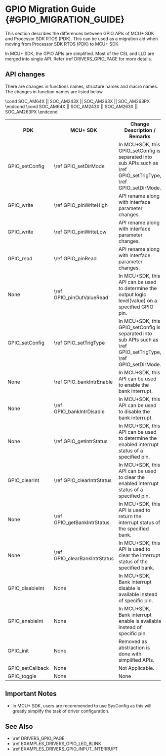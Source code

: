# GPIO Migration Guide {#GPIO_MIGRATION_GUIDE}

This section describes the differences between GPIO APIs of MCU+ SDK and Processor SDK RTOS (PDK).
This can be used as a migration aid when moving from Processor SDK RTOS (PDK) to MCU+ SDK.

In MCU+ SDK, the GPIO APIs are simplified. Most of the CSL and LLD are merged into single API. Refer \ref DRIVERS_GPIO_PAGE for more details.

## API changes

There are changes in functions names, structure names and macro names. The changes in function names are listed below.

<table>
    <tr>
        <th> PDK
        <th> MCU+ SDK
        <th> Change Description / Remarks
    </tr>
    <tr>
        <td>GPIO_setConfig
        <td>\ref GPIO_setDirMode
        <td>In MCU+SDK, this GPIO_setConfig is separated into sub APIs such as \ref GPIO_setTrigType, \ref GPIO_setDirMode.
    </tr>
    <tr>
        <td>GPIO_write
        <td>\ref GPIO_pinWriteHigh
        <td>API rename along with interface parameter changes.
    </tr>
    <tr>
        <td>GPIO_write
        <td>\ref GPIO_pinWriteLow
        <td>API rename along with interface parameter changes.
    </tr>
    <tr>
        <td>GPIO_read
        <td>\ref GPIO_pinRead
        <td>API rename along with interface parameter changes.
    </tr>
\cond SOC_AM64X || SOC_AM243X || SOC_AM263X || SOC_AM263PX
    <tr>
        <td>None
        <td>\ref GPIO_pinOutValueRead
        <td>In MCU+SDK, this API can be used to determine the output logic level(value) on a specified GPIO pin.
    </tr>
\endcond
    <tr>
        <td>GPIO_setConfig
        <td>\ref GPIO_setTrigType
        <td>In MCU+SDK, this GPIO_setConfig is separated into sub APIs such as \ref GPIO_setTrigType, \ref GPIO_setDirMode.
    </tr>
\cond SOC_AM64X || SOC_AM243X || SOC_AM263X || SOC_AM263PX
    <tr>
        <td>None
        <td>\ref GPIO_bankIntrEnable
        <td>In MCU+SDK, this API can be used to enable the bank interrupt.
    </tr>
    <tr>
        <td>None
        <td>\ref GPIO_bankIntrDisable
        <td>In MCU+SDK, this API can be used to disable the bank interrupt.
    </tr>
    <tr>
        <td>None
        <td>\ref GPIO_getIntrStatus
        <td>In MCU+SDK, this API can be used to determine the enabled interrupt status of a specified pin.
    </tr>
    <tr>
        <td>GPIO_clearInt
        <td>\ref GPIO_clearIntrStatus
        <td>In MCU+SDK, this API can be used to clear the enabled interrupt status of a specified pin.
    </tr>
    <tr>
        <td>None
        <td>\ref GPIO_getBankIntrStatus
        <td>In MCU+SDK, this API is used to return the interrupt status of the specified bank.
    </tr>
    <tr>
        <td>None
        <td>\ref GPIO_clearBankIntrStatus
        <td>In MCU+SDK, this API is used to clear the interrupt status of the specified bank.
    </tr>
\endcond
    <tr>
        <td>GPIO_disableInt
        <td>None
        <td>In MCU+SDK, Bank interrupt disable is available instead of specific pin.
    </tr>
    <tr>
        <td>GPIO_enableInt
        <td>None
        <td>In MCU+SDK, Bank interrupt enable is available instead of specific pin.
    </tr>
    <tr>
        <td>GPIO_init
        <td>None
        <td>Removed as abstraction is done with simplified APIs.
    </tr>
    <tr>
        <td>GPIO_setCallback
        <td>None
        <td>Not Applicable.
    </tr>
    <tr>
        <td>GPIO_toggle
        <td>None
        <td>None
    </tr>
</table>

## Important Notes

- In MCU+ SDK, users are recommended to use SysConfig as this will greatly simplify the task of driver configuration.

## See Also

 - \ref DRIVERS_GPIO_PAGE
 - \ref EXAMPLES_DRIVERS_GPIO_LED_BLINK
 - \ref EXAMPLES_DRIVERS_GPIO_INPUT_INTERRUPT
